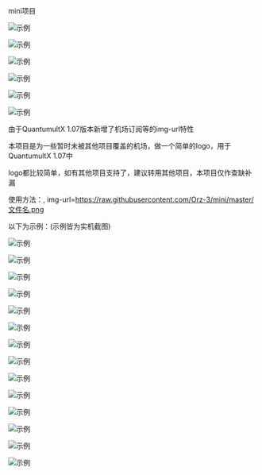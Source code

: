 
mini项目

![示例](https://raw.githubusercontent.com/Orz-3/mini/none/头部.png)

![示例](https://raw.githubusercontent.com/Orz-3/mini/none/模板1.jpg)

![示例](https://raw.githubusercontent.com/Orz-3/mini/none/模板2.jpg)

![示例](https://raw.githubusercontent.com/Orz-3/mini/none/模板3.jpg)

![示例](https://raw.githubusercontent.com/Orz-3/mini/none/模板4.jpg)

![示例](https://raw.githubusercontent.com/Orz-3/mini/none/模板10.jpg)

由于QuantumultX 1.07版本新增了机场订阅等的img-url特性

本项目是为一些暂时未被其他项目覆盖的机场，做一个简单的logo，用于QuantumultX 1.07中

logo都比较简单，如有其他项目支持了，建议转用其他项目，本项目仅作查缺补漏

使用方法：, img-url=https://raw.githubusercontent.com/Orz-3/mini/master/文件名.png

以下为示例：(示例皆为实机截图)

![示例](https://raw.githubusercontent.com/Orz-3/mini/none/photo0.jpg)

![示例](https://raw.githubusercontent.com/Orz-3/mini/none/photo1.jpg)

![示例](https://raw.githubusercontent.com/Orz-3/mini/none/photo2.jpg)

![示例](https://raw.githubusercontent.com/Orz-3/mini/none/photo3.jpg)

![示例](https://raw.githubusercontent.com/Orz-3/mini/none/photo4.jpg)

![示例](https://raw.githubusercontent.com/Orz-3/mini/none/photo5.png)

![示例](https://raw.githubusercontent.com/Orz-3/mini/none/photo6.jpg)

![示例](https://raw.githubusercontent.com/Orz-3/mini/none/photo7.jpg)

![示例](https://raw.githubusercontent.com/Orz-3/mini/none/photo8.jpg)

![示例](https://raw.githubusercontent.com/Orz-3/mini/none/photo9.jpg)

![示例](https://raw.githubusercontent.com/Orz-3/mini/none/photo10.jpg)

![示例](https://raw.githubusercontent.com/Orz-3/mini/none/photo11.jpg)

![示例](https://raw.githubusercontent.com/Orz-3/mini/none/photo12.jpg)

![示例](https://raw.githubusercontent.com/Orz-3/mini/none/photo13.jpg)

